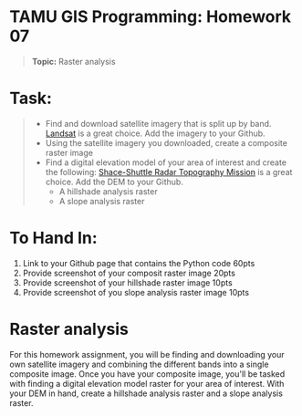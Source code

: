 # TAMU GIS Programming: Homework 07
>
>**Topic:** Raster analysis 

# **Task:**
> - Find and download satellite imagery that is split up by band. [Landsat](https://landsat.usgs.gov/landsat-data-access) is a great choice.  Add the imagery to your Github.
> - Using the satellite imagery you downloaded, create a composite raster image
> - Find a digital elevation model of your area of interest and create the following: [Shace-Shuttle Radar Topography Mission](https://www2.jpl.nasa.gov/srtm/) is a great choice.  Add the DEM to your Github.
>   - A hillshade analysis raster
>   - A slope analysis raster
>
# **To Hand In:**
1. Link to your Github page that contains the Python code 60pts
2. Provide screenshot of your composit raster image 20pts
3. Provide screenshot of your hillshade raster image 10pts
4. Provide screenshot of you slope analysis raster image 10pts
>
# Raster analysis
For this homework assignment, you will be finding and downloading your own satellite imagery and combining the different bands into a single composite image. Once you have your composite image, you'll be tasked with finding a digital elevation model raster for your area of interest. With your DEM in hand, create a hillshade analysis raster and a slope analysis raster.
